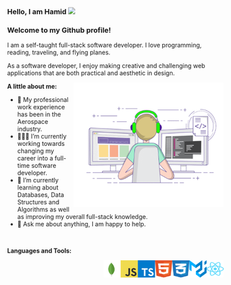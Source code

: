### Hello, I am Hamid <img src="https://media.giphy.com/media/hvRJCLFzcasrR4ia7z/giphy.gif" width="25px">

### Welcome to my Github profile!

I am a self-taught full-stack software developer. I love programming, reading, traveling, and flying planes.

As a software developer, I enjoy making creative and challenging web applications that are both practical and aesthetic in design.

<img align="right" alt="GIF" src="Programming.gif" width="350" height="290" />
  

**A little about me:**

- 💼 My professional work experience has been in the Aerospace industry.
- 👨🏻‍💻 I’m currently working towards changing my career into a full-time software developer.
- 🚀 I’m currently learning about Databases, Data Structures and Algorithms as well as improving my overall full-stack knowledge.
- 💬 Ask me about anything, I am happy to help.


</br>

**Languages and Tools:**
</br>

<img align="right" alt="image" src="Images/react-2.svg" width="40" height="40" />
<img align="right" alt="image" src="Images/material-ui-1.svg" width="40" height="40" />
<img align="right" alt="image" src="Images/css-3.svg" width="40" height="40" />
<img align="right" alt="image" src="Images/html-1.svg" width="40" height="40" />
<img align="right" alt="image" src="Images/typescript.svg" width="40" height="40" />
<img align="right" alt="image" src="Images/logo-javascript.svg" width="40" height="40" />
<img align="right" alt="image" src="Images/mongodb-icon-1.svg" width="40" height="40" />

</br>
